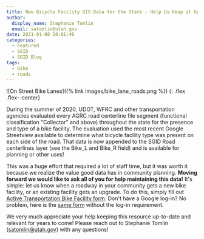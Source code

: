 ```yaml
---
title: New Bicycle Facility GIS Data for the State - Help Us Keep it Up to Date!
author:
  display_name: Stephanie Tomlin
  email: satomlin@utah.gov
date: 2021-01-08 10:01:46
categories:
  - Featured
  - SGID
  - SGID Blog
tags:
  - bike
  - roads
---
```


![On Street Bike Lanes]({% link images/bike_lane_roads.png %})
{: .flex .flex--center}

During the summer of 2020, UDOT, WFRC and other transportation agencies evaluated every AGRC road centerline file segment (functional classification "Collector" and above) throughout the state for the presence and type of a bike facility. The evaluation used the most recent Google Streetview available to determine what bicycle facility type was present on each side of the road. That data is now appended to the SGID Road centerlines layer (see the Bike_L and Bike_R field) and is available for planning or other uses!

This was a huge effort that required a lot of staff time, but it was worth it because we realize the value good data has in community planning. **Moving forward we would like to ask all of you for help maintaining this data!** It's simple: let us know when a roadway in your community gets a new bike facility, or an existing facility gets an upgrade. To do this, simply fill out [Active Transportation Bike Facility form](https://docs.google.com/forms/d/e/1FAIpQLSd8qkI4_BjAMv9-9pYY9VbrcZ_SG7AjoLxYwJ-WB-Fh1BmE8g/viewform). Don't have a Google log-in? No problem, here is the [same form](https://docs.google.com/forms/d/e/1FAIpQLSd6F4_7P6Fa2GMZ6SzUL67bPd6CDoO0n26vuoNiEbI0yU5OwQ/viewform) without the log-in requirement.

We very much appreciate your help keeping this resource up-to-date and relevant for years to come! Please reach out to Stephanie Tomlin (satomlin@utah.gov) with any questions!
